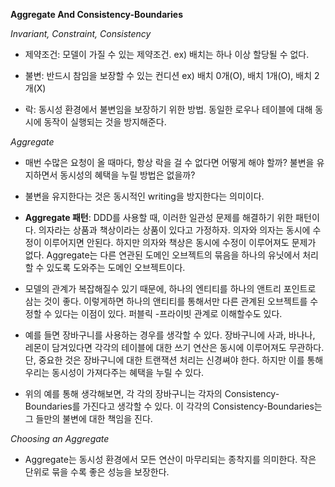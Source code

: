 **Aggregate And Consistency-Boundaries**

*Invariant, Constraint, Consistency*

- 제약조건: 모델이 가질 수 있는 제약조건. ex) 배치는 하나 이상 할당될 수 없다.


- 불변: 반드시 참임을 보장할 수 있는 컨디션 ex) 배치 0개(O), 배치 1개(O), 배치 2개(X)


- 락: 동시성 환경에서 불변임을 보장하기 위한 방법. 동일한 로우나 테이블에 대해 동시에 동작이 실행되는 것을 방지해준다.

*Aggregate*

- 매번 수많은 요청이 올 때마다, 항상 락을 걸 수 없다면 어떻게 해야 할까? 불변을 유지하면서 동시성의 혜택을 누릴 방법은 없을까?


- 불변을 유지한다는 것은 동시적인 writing을 방지한다는 의미이다.


- **Aggregate 패턴**: DDD를 사용할 때, 이러한 일관성 문제를 해결하기 위한 패턴이다. 의자라는 상품과 책상이라는 상품이 있다고 가정하자. 의자와 의자는 동시에 수정이 이루어지면 안된다. 하지만 의자와 책상은 동시에 수정이 이루어져도 문제가 없다. Aggregate는 다른 연관된 도메인 오브젝트의 묶음을 하나의 유닛에서 처리할 수 있도록 도와주는 도메인 오브젝트이다.


- 모델의 관계가 복잡해질수 있기 때문에, 하나의 엔티티를 하나의 앤트리 포인트로 삼는 것이 좋다. 이렇게하면 하나의 앤티티를 통해서만 다른 관계된 오브젝트를 수정할 수 있다는 이점이 있다. 퍼블릭 -프라이빗 관계로 이해할수도 있다.


- 예를 들면 장바구니를 사용하는 경우를 생각할 수 있다. 장바구니에 사과, 바나나, 레몬이 담겨있다면 각각의 테이블에 대한 쓰기 연산은 동시에 이루어져도 무관하다. 단, 중요한 것은 장바구니에 대한 트랜잭션 처리는 신경쎠야 한다. 하지만 이를 통해 우리는 동시성이 가져다주는 혜택을 누릴 수 있다.


- 위의 예를 통해 생각해보면, 각 각의 장바구니는 각자의 Consistency-Boundaries를 가진다고 생각할 수 있다. 이 각각의 Consistency-Boundaries는 그 들만의 불변에 대한 책임을 진다. 


*Choosing an Aggregate*

- Aggregate는 동시성 환경에서 모든 연산이 마무리되는 종착지를 의미한다. 작은 단위로 묶을 수록 좋은 성능을 보장한다. 

